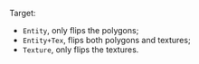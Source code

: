 Target:  
- `Entity`, only flips the polygons;  
- `Entity+Tex`, flips both polygons and textures;  
- `Texture`, only flips the textures.
